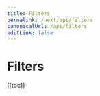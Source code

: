```yaml
---
title: Filters
permalink: /next/api/filters
canonicalUrl: /api/filters
editLink: false
---
```


# Filters

[[toc]]
